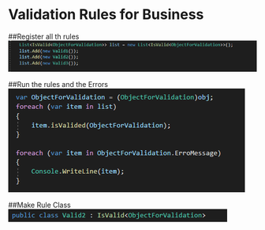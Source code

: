 # Validation Rules for Business

##Register all th rules
![alt text](https://github.com/bteixeira691/ValidationBusinessRules/blob/master/Img/Photo1.PNG)

##Run the rules and the Errors
![alt text](https://github.com/bteixeira691/ValidationBusinessRules/blob/master/Img/Photo2.PNG)

##Make Rule Class
![alt text](https://github.com/bteixeira691/ValidationBusinessRules/blob/master/Img/Photo3.PNG)
